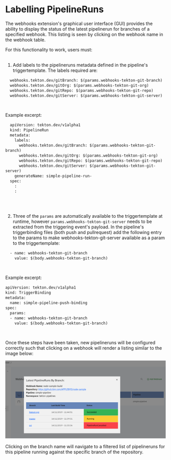 # Labelling PipelineRuns

The webhooks extension's graphical user interface (GUI) provides the ability to display the status of the latest pipelinerun for branches of a specified webhook.  This listing is seen by clicking on the webhook name in the webhook table.

For this functionality to work, users must:  
<br/>

1. Add labels to the pipelineruns metadata defined in the pipeline's triggertemplate.  The labels required are:

```
  webhooks.tekton.dev/gitBranch: $(params.webhooks-tekton-git-branch)
  webhooks.tekton.dev/gitOrg: $(params.webhooks-tekton-git-org)
  webhooks.tekton.dev/gitRepo: $(params.webhooks-tekton-git-repo)
  webhooks.tekton.dev/gitServer: $(params.webhooks-tekton-git-server)
```  
<br/>

Example excerpt:

```
  apiVersion: tekton.dev/v1alpha1
  kind: PipelineRun
  metadata:
    labels:
      webhooks.tekton.dev/gitBranch: $(params.webhooks-tekton-git-branch)
      webhooks.tekton.dev/gitOrg: $(params.webhooks-tekton-git-org)
      webhooks.tekton.dev/gitRepo: $(params.webhooks-tekton-git-repo)
      webhooks.tekton.dev/gitServer: $(params.webhooks-tekton-git-server)
    generateName: simple-pipeline-run-
  spec:
    :
    :
```  
<br/>
<br/>


2. Three of the `params` are automatically available to the triggertemplate at runtime, however `params.webhooks-tekton-git-server` needs to be extracted from the triggering event's payload. In the pipeline's triggerbinding files (both push and pullrequest) add the following entry to the params to make webhooks-tekton-git-server available as a param to the triggertemplate:

```
  - name: webhooks-tekton-git-branch
    value: $(body.webhooks-tekton-git-branch)
```  
<br/>

Example excerpt:

```
apiVersion: tekton.dev/v1alpha1
kind: TriggerBinding
metadata:
  name: simple-pipeline-push-binding
spec:
  params:
  - name: webhooks-tekton-git-branch
    value: $(body.webhooks-tekton-git-branch)
```  
<br/>

Once these steps have been taken, new pipelineruns will be configured correctly such that clicking on a webhook will render a listing similar to the image below:

![Latest pipelinerun status for a webhook, displayed by branch with clickable link](./images/webhookBranches.png?raw=true "Latest pipelinerun status for a webhook, displayed by branch with clickable link")

Clicking on the branch name will navigate to a filtered list of pipelineruns for this pipeline running against the specific branch of the repository.
